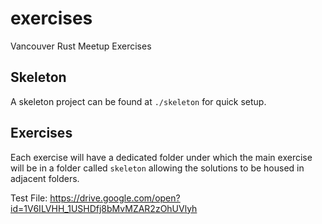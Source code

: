 # exercises
Vancouver Rust Meetup Exercises

## Skeleton
A skeleton project can be found at `./skeleton` for quick setup.

## Exercises
Each exercise will have a dedicated folder under which the main exercise will be in a folder called `skeleton` allowing the solutions to be housed in adjacent folders.

Test File: https://drive.google.com/open?id=1V6ILVHH_1USHDfj8bMvMZAR2zOhUVlyh

